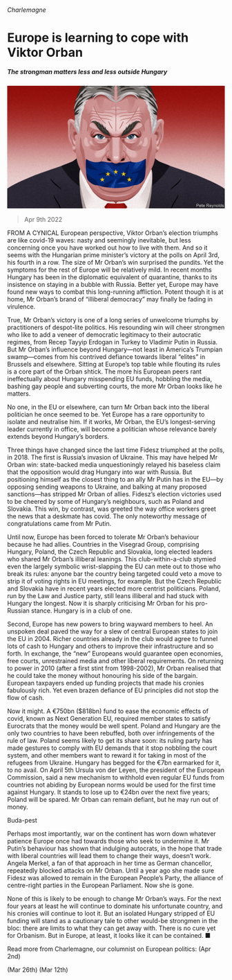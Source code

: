###### Charlemagne

# Europe is learning to cope with Viktor Orban 

##### The strongman matters less and less outside Hungary 

![image](images/20220409_EUD000_0.jpg) 

> Apr 9th 2022 

FROM A CYNICAL European perspective, Viktor Orban’s election triumphs are like covid-19 waves: nasty and seemingly inevitable, but less concerning once you have worked out how to live with them. And so it seems with the Hungarian prime minister’s victory at the polls on April 3rd, his fourth in a row. The size of Mr Orban’s win surprised the pundits. Yet the symptoms for the rest of Europe will be relatively mild. In recent months Hungary has been in the diplomatic equivalent of quarantine, thanks to its insistence on staying in a bubble with Russia. Better yet, Europe may have found new ways to combat this long-running affliction. Potent though it is at home, Mr Orban’s brand of “illiberal democracy” may finally be fading in virulence.

True, Mr Orban’s victory is one of a long series of unwelcome triumphs by practitioners of despot-lite politics. His resounding win will cheer strongmen who like to add a veneer of democratic legitimacy to their autocratic regimes, from Recep Tayyip Erdogan in Turkey to Vladimir Putin in Russia. But Mr Orban’s influence beyond Hungary—not least in America’s Trumpian swamp—comes from his contrived defiance towards liberal “elites” in Brussels and elsewhere. Sitting at Europe’s top table while flouting its rules is a core part of the Orban shtick. The more his European peers rant ineffectually about Hungary misspending EU funds, hobbling the media, bashing gay people and subverting courts, the more Mr Orban looks like he matters.


No one, in the EU or elsewhere, can turn Mr Orban back into the liberal politician he once seemed to be. Yet Europe has a rare opportunity to isolate and neutralise him. If it works, Mr Orban, the EU’s longest-serving leader currently in office, will become a politician whose relevance barely extends beyond Hungary’s borders.

Three things have changed since the last time Fidesz triumphed at the polls, in 2018. The first is Russia’s invasion of Ukraine. This may have helped Mr Orban win: state-backed media unquestioningly relayed his baseless claim that the opposition would drag Hungary into war with Russia. But positioning himself as the closest thing to an ally Mr Putin has in the EU—by opposing sending weapons to Ukraine, and balking at many proposed sanctions—has stripped Mr Orban of allies. Fidesz’s election victories used to be cheered by some of Hungary’s neighbours, such as Poland and Slovakia. This win, by contrast, was greeted the way office workers greet the news that a deskmate has covid. The only noteworthy message of congratulations came from Mr Putin.

Until now, Europe has been forced to tolerate Mr Orban’s behaviour because he had allies. Countries in the Visegrad Group, comprising Hungary, Poland, the Czech Republic and Slovakia, long elected leaders who shared Mr Orban’s illiberal leanings. This club-within-a-club stymied even the largely symbolic wrist-slapping the EU can mete out to those who break its rules: anyone bar the country being targeted could veto a move to strip it of voting rights in EU meetings, for example. But the Czech Republic and Slovakia have in recent years elected more centrist politicians. Poland, run by the Law and Justice party, still leans illiberal and had stuck with Hungary the longest. Now it is sharply criticising Mr Orban for his pro-Russian stance. Hungary is in a club of one.

Second, Europe has new powers to bring wayward members to heel. An unspoken deal paved the way for a slew of central European states to join the EU in 2004. Richer countries already in the club would agree to funnel lots of cash to Hungary and others to improve their infrastructure and so forth. In exchange, the “new” Europeans would guarantee open economies, free courts, unrestrained media and other liberal requirements. On returning to power in 2010 (after a first stint from 1998-2002), Mr Orban realised that he could take the money without honouring his side of the bargain. European taxpayers ended up funding projects that made his cronies fabulously rich. Yet even brazen defiance of EU principles did not stop the flow of cash.

Now it might. A €750bn ($818bn) fund to ease the economic effects of covid, known as Next Generation EU, required member states to satisfy Eurocrats that the money would be well spent. Poland and Hungary are the only two countries to have been rebuffed, both over infringements of the rule of law. Poland seems likely to get its share soon: its ruling party has made gestures to comply with EU demands that it stop nobbling the court system, and other members want to reward it for taking in most of the refugees from Ukraine. Hungary has begged for the €7bn earmarked for it, to no avail. On April 5th Ursula von der Leyen, the president of the European Commission, said a new mechanism to withhold even regular EU funds from countries not abiding by European norms would be used for the first time against Hungary. It stands to lose up to €24bn over the next five years; Poland will be spared. Mr Orban can remain defiant, but he may run out of money.

Buda-pest

Perhaps most importantly, war on the continent has worn down whatever patience Europe once had towards those who seek to undermine it. Mr Putin’s behaviour has shown that indulging autocrats, in the hope that trade with liberal countries will lead them to change their ways, doesn’t work. Angela Merkel, a fan of that approach in her time as German chancellor, repeatedly blocked attacks on Mr Orban. Until a year ago she made sure Fidesz was allowed to remain in the European People’s Party, the alliance of centre-right parties in the European Parliament. Now she is gone.

None of this is likely to be enough to change Mr Orban’s ways. For the next four years at least he will continue to dominate his unfortunate country, and his cronies will continue to loot it. But an isolated Hungary stripped of EU funding will stand as a cautionary tale to other would-be strongmen in the bloc: there are limits to what they can get away with. There is no cure yet for Orbanism. But in Europe, at least, it looks like it can be contained. ■

Read more from Charlemagne, our columnist on European politics: (Apr 2nd)

 (Mar 26th)  (Mar 12th)

